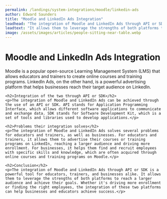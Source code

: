 ```yaml
---
permalink: /landings/system-integrations/moodle/linkedin-ads
author: Edward Saunders
title: "Moodle and LinkedIn Ads Integration"
leadhead: "The integration of Moodle and LinkedIn Ads through API or SDK is a powerful tool for educators, trainers, and businesses alike"
leadtext: "It allows them to leverage the strengths of both platforms to reach a larger audience and achieve their goals. Whether it's driving more enrollment or finding the right employees, the integration of these two platforms can help businesses and educators achieve success."
image: /assets/images/articles/people-sitting-near-table.webp
---
```

<div class="arttext">    <h1>Moodle and LinkedIn Ads Integration</h1>
    <p>Moodle is a popular open-source Learning Management System (LMS) that allows educators and trainers to create online courses and training programs. LinkedIn Ads, on the other hand, is a powerful advertising platform that helps businesses reach their target audience on LinkedIn.</p>
    
    <h2>Integration of the two through API or SDK</h2>
    <p>The integration of Moodle and LinkedIn Ads can be achieved through the use of an API or SDK. API stands for Application Programming Interface, which allows different software applications to communicate and exchange data. SDK stands for Software Development Kit, which is a set of tools and libraries used to develop applications.</p>
    
    <h2>Problems their integration solves</h2>
    <p>The integration of Moodle and LinkedIn Ads solves several problems for educators and trainers, as well as businesses. For educators and trainers, it allows them to advertise their courses or training programs on LinkedIn, reaching a larger audience and driving more enrollment. For businesses, it helps them find and recruit employees with specific skills and knowledge, which are often acquired through online courses and training programs on Moodle.</p>
    
    <h2>Conclusion</h2>
    <p>The integration of Moodle and LinkedIn Ads through API or SDK is a powerful tool for educators, trainers, and businesses alike. It allows them to leverage the strengths of both platforms to reach a larger audience and achieve their goals. Whether it's driving more enrollment or finding the right employees, the integration of these two platforms can help businesses and educators achieve success.</p>
</div>